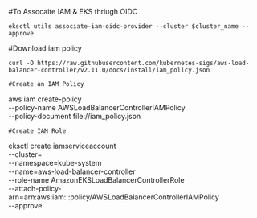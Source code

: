 #To Assocaite IAM & EKS thriugh OIDC
```
eksctl utils associate-iam-oidc-provider --cluster $cluster_name --approve
```
#Download iam policy
```
curl -O https://raw.githubusercontent.com/kubernetes-sigs/aws-load-balancer-controller/v2.11.0/docs/install/iam_policy.json
```
```
#Create an IAM Policy
```
aws iam create-policy \
    --policy-name AWSLoadBalancerControllerIAMPolicy \
    --policy-document file://iam_policy.json
```
#Create IAM Role
```
eksctl create iamserviceaccount \
  --cluster=<your-cluster-name> \
  --namespace=kube-system \
  --name=aws-load-balancer-controller \
  --role-name AmazonEKSLoadBalancerControllerRole \
  --attach-policy-arn=arn:aws:iam::<your-aws-account-id>:policy/AWSLoadBalancerControllerIAMPolicy \
  --approve
```
